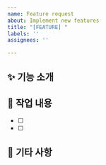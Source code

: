 ```yaml
---
name: Feature request
about: Implement new features
title: "[FEATURE] "
labels: ''
assignees: ''

---
```


## ✨ 기능 소개


## 📝 작업 내용
- [ ] 
- [ ] 

## 📌 기타 사항
